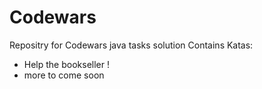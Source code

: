 # Codewars
Repositry for Codewars java tasks solution
Contains Katas: 
  - Help the bookseller !
  - more to come soon
